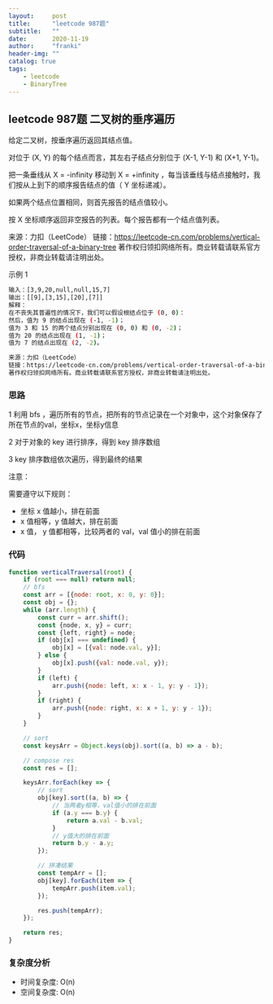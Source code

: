 ```yaml
---
layout:     post
title:      "leetcode 987题"
subtitle:   ""
date:       2020-11-19
author:     "franki"
header-img: ""
catalog: true
tags:
    - leetcode
    - BinaryTree
---
```


## leetcode 987题 二叉树的垂序遍历

给定二叉树，按垂序遍历返回其结点值。

对位于 (X, Y) 的每个结点而言，其左右子结点分别位于 (X-1, Y-1) 和 (X+1, Y-1)。

把一条垂线从 X = -infinity 移动到 X = +infinity ，每当该垂线与结点接触时，我们按从上到下的顺序报告结点的值（ Y 坐标递减）。

如果两个结点位置相同，则首先报告的结点值较小。

按 X 坐标顺序返回非空报告的列表。每个报告都有一个结点值列表。

来源：力扣（LeetCode）
链接：<https://leetcode-cn.com/problems/vertical-order-traversal-of-a-binary-tree>
著作权归领扣网络所有。商业转载请联系官方授权，非商业转载请注明出处。

示例 1

```bash
输入：[3,9,20,null,null,15,7]
输出：[[9],[3,15],[20],[7]]
解释：
在不丧失其普遍性的情况下，我们可以假设根结点位于 (0, 0)：
然后，值为 9 的结点出现在 (-1, -1)；
值为 3 和 15 的两个结点分别出现在 (0, 0) 和 (0, -2)；
值为 20 的结点出现在 (1, -1)；
值为 7 的结点出现在 (2, -2)。

来源：力扣（LeetCode）
链接：https://leetcode-cn.com/problems/vertical-order-traversal-of-a-binary-tree
著作权归领扣网络所有。商业转载请联系官方授权，非商业转载请注明出处。
```

### 思路

1 利用 bfs ，遍历所有的节点，把所有的节点记录在一个对象中，这个对象保存了所在节点的val，坐标x，坐标y信息

2 对于对象的 key 进行排序，得到 key 排序数组

3 key 排序数组依次遍历，得到最终的结果

注意：

需要遵守以下规则：

- 坐标 x 值越小，排在前面
- x 值相等，y 值越大，排在前面
- x 值， y 值都相等，比较两者的 val，val 值小的排在前面

### 代码

```js
function verticalTraversal(root) {
    if (root === null) return null;
    // bfs
    const arr = [{node: root, x: 0, y: 0}];
    const obj = {};
    while (arr.length) {
        const curr = arr.shift();
        const {node, x, y} = curr;
        const {left, right} = node;
        if (obj[x] === undefined) {
            obj[x] = [{val: node.val, y}];
        } else {
            obj[x].push({val: node.val, y});
        }
        if (left) {
            arr.push({node: left, x: x - 1, y: y - 1});
        }
        if (right) {
            arr.push({node: right, x: x + 1, y: y - 1});
        }
    }

    // sort
    const keysArr = Object.keys(obj).sort((a, b) => a - b);

    // compose res
    const res = [];

    keysArr.forEach(key => {
        // sort
        obj[key].sort((a, b) => {
            // 当两者y相等，val值小的排在前面
            if (a.y === b.y) {
                return a.val - b.val;
            }
            // y值大的排在前面
            return b.y - a.y;
        });

        // 拼凑结果
        const tempArr = [];
        obj[key].forEach(item => {
            tempArr.push(item.val);
        });

        res.push(tempArr);
    });

    return res;
}
```

### 复杂度分析

- 时间复杂度: O(n)
- 空间复杂度: O(n)
